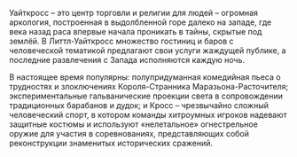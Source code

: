 Уайткросс – это центр торговли и религии для людей – огромная аркология, построенная в выдолбленной горе далеко на западе, где века назад раса впервые начала проникать в тайны, скрытые под землёй. В Литтл-Уайткросс множество гостиниц и баров с человеческой тематикой предлагают свои услуги жаждущей публике, а последние развлечения с Запада исполняются каждую ночь.

В настоящее время популярны: полупридуманная комедийная пьеса о трудностях и злоключениях Короля-Странника Маразьона-Расточителя; экспериментальные гальванические проекции света в сопровождении традиционных барабанов и дудок; и Кросс – чрезвычайно сложный человеческий спорт, в котором команды хитроумных игроков надевают защитные костюмы и используют «нелетальное» огнестрельное оружие для участия в соревнованиях, представляющих собой реконструкции знаменитых исторических сражений.